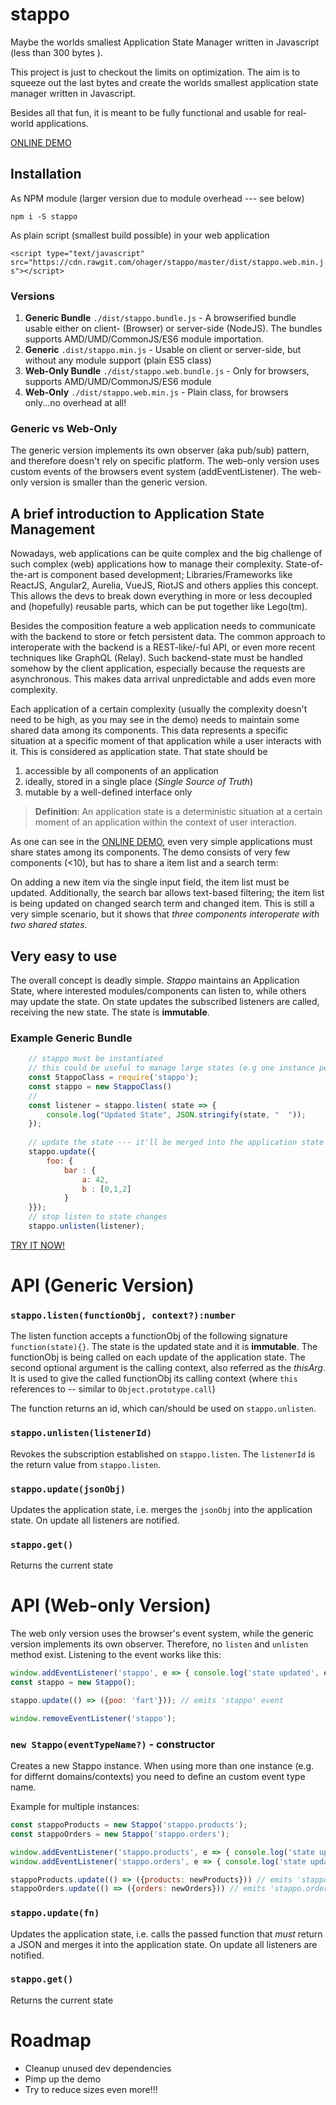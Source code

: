 # stappo

Maybe the worlds smallest Application State Manager written in Javascript (less than 300 bytes ).

This project is just to checkout the limits on optimization. The aim is to squeeze out the last bytes and create the worlds smallest
 application state manager written in Javascript.

Besides all that fun, it is meant to be fully functional and usable for real-world applications. 

[ONLINE DEMO](https://rawgit.com/ohager/stappo/master/demo/index.html)

## Installation

As NPM module (larger version due to module overhead --- see below) 

`npm i -S stappo` 

As plain script (smallest build possible) in your web application 

`<script type="text/javascript" src="https://cdn.rawgit.com/ohager/stappo/master/dist/stappo.web.min.js"></script>`

### Versions

1. __Generic Bundle__ `./dist/stappo.bundle.js` - A browserified bundle usable either on client- (Browser) or server-side (NodeJS). The bundles supports AMD/UMD/CommonJS/ES6 module importation.
2. __Generic__ `.dist/stappo.min.js` - Usable on client or server-side, but without any module support (plain ES5 class)
3. __Web-Only Bundle__ `./dist/stappo.web.bundle.js` - Only for browsers, supports AMD/UMD/CommonJS/ES6 module  
4. __Web-Only__ `./dist/stappo.web.min.js` - Plain class, for browsers only...no overhead at all!    

### Generic vs Web-Only

The generic version implements its own observer (aka pub/sub) pattern, and therefore doesn't rely on specific platform.
The web-only version uses custom events of the browsers event system (addEventListener). The web-only version is smaller than the generic version.


## A brief introduction to Application State Management

Nowadays, web applications can be quite complex and the big challenge of such complex (web) applications how to manage their complexity. State-of-the-art is component based development; 
Libraries/Frameworks like ReactJS, Angular2, Aurelia, VueJS, RiotJS and others applies this concept. This allows the devs to break down everything in more or less decoupled and (hopefully) 
reusable parts, which can be put together like Lego(tm).

Besides the composition feature a web application needs to communicate with the backend to store or fetch persistent data. The common approach to interoperate with the backend is a REST-like/-ful API, 
or even more recent techniques like GraphQL (Relay). Such backend-state must be handled somehow by the client application, especially because the requests are asynchronous. This makes data arrival unpredictable 
and adds even more complexity.

Each application of a certain complexity (usually the complexity doesn't need to be high, as you may see in the demo) needs to maintain some shared data among its components. This data represents a specific situation at a specific moment of that application while a user interacts with it. 
This is considered as application state. That state should be

1. accessible by all components of an application
2. ideally, stored in a single place (_Single Source of Truth_)
3. mutable by a well-defined interface only 

> __Definition__: An application state is a deterministic situation at a certain moment of an application within the context of user interaction.

As one can see in the [ONLINE DEMO](https://rawgit.com/ohager/stappo/master/demo/index.html), even very simple applications must share states among its components. 
The demo consists of very few components (<10), but has to share a item list and a search term:

On adding a new item via the single input field, the item list must be updated. Additionally, the search bar allows text-based filtering; the item list is being updated on changed search term and changed item. 
This is still a very simple scenario, but it shows that _three components interoperate with two shared states_.
      

## Very easy to use

The overall concept is deadly simple. _Stappo_ maintains an Application State, where interested modules/components 
 can listen to, while others may update the state. 
 On state updates the subscribed listeners are called, receiving the new state. The state is __immutable__.
 
### Example Generic Bundle

```javascript
	// stappo must be instantiated
	// this could be useful to manage large states (e.g one instance per domain) 
	const StappoClass = require('stappo');
	const stappo = new StappoClass()
	// 
	const listener = stappo.listen( state => {
		console.log("Updated State", JSON.stringify(state, "  "));
	});
	 
	// update the state --- it'll be merged into the application state
	stappo.update({ 
		foo: { 
			bar : { 
				a: 42, 
				b : [0,1,2]
			}
	}});
	// stop listen to state changes
	stappo.unlisten(listener);
```

[TRY IT NOW!](https://runkit.com/586d08cb8acd620014d55c0c/586d08cb8acd620014d55c0d)

# API (Generic Version)

### `stappo.listen(functionObj, context?):number`
 
The listen function accepts a functionObj of the following signature `function(state){}`. The state is the updated state and it is __immutable__.
The functionObj is being called on each update of the application state. The second optional argument is the calling context, also referred as the _thisArg_.
It is used to give the called functionObj its calling context (where `this` references to -- similar to `Object.prototype.call`)

The function returns an id, which can/should be used on `stappo.unlisten`.

### `stappo.unlisten(listenerId)`
 
Revokes the subscription established on `stappo.listen`. The `listenerId` is the return value from `stappo.listen`.

### `stappo.update(jsonObj)`
 
Updates the application state, i.e. merges the `jsonObj` into the application state. On update all listeners are notified.

### `stappo.get()`

Returns the current state

# API (Web-only Version)

The web only version uses the browser's event system, while the generic version implements its own observer.
Therefore, no `listen` and `unlisten` method exist. Listening to the event works like this:

```javascript
window.addEventListener('stappo', e => { console.log('state updated', e.detail)} )
const stappo = new Stappo();

stappo.update(() => ({poo: 'fart'})); // emits 'stappo' event

window.removeEventListener('stappo');
```

### `new Stappo(eventTypeName?)` - constructor  
  
Creates a new Stappo instance. When using more than one instance (e.g. for differnt domains/contexts) you need to define an custom event type name.
  
Example for multiple instances:
```javascript
const stappoProducts = new Stappo('stappo.products');
const stappoOrders = new Stappo('stappo.orders');

window.addEventListener('stappo.products', e => { console.log('state updated', e.detail)} )
window.addEventListener('stappo.orders', e => { console.log('state updated', e.detail)} )

stappoProducts.update(() => ({products: newProducts})) // emits 'stappo.products'
stappoOrders.update(() => ({orders: newOrders})) // emits 'stappo.orders'

```
  
### `stappo.update(fn)`
  
Updates the application state, i.e. calls the passed function that *must* return a JSON and merges it into the application state.
On update all listeners are notified.
 
### `stappo.get()`
 
Returns the current state


# Roadmap

- Cleanup unused dev dependencies
- Pimp up the demo
- Try to reduce sizes even more!!!

